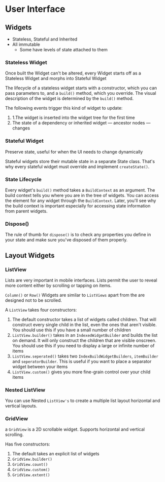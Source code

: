 # User Interface

## Widgets

- Stateless, Stateful and Inherited
- All immutable
  - Some have levels of state attached to them

### Stateless Widget

Once built the Widget can't be altered, every Widget starts off as a Stateless Widget and morphs into Stateful Widget

The lifecycle of a stateless widget starts with a constructor, which you can pass parameters to, and a `build()` method, which you override. The visual description of the widget is determined by the `build()` method.

The following events trigger this kind of widget to update:

1. 1.The widget is inserted into the widget tree for the first time
2. The state of a dependency or inherited widget — ancestor nodes — changes

### Stateful Widget

Preserve state, useful for when the UI needs to change dynamically

Stateful widgets store their mutable state in a separate State class. That's why every stateful widget must override and implement `createState()`.

### State Lifecycle

Every widget's `build()` method takes a `BuildContext` as an argument. The build context tells you where you are in the tree of widgets. You can access the element for any widget through the `BuildContext`. Later, you'll see why the build context is important especially for accessing state information from parent widgets.

### Dispose()

The rule of thumb for `dispose()` is to check any properties you define in your state and make sure you've disposed of them properly.

## Layout Widgets

### ListView

Lists are very important in mobile interfaces. Lists permit the user to reveal more content either by scrolling or tapping on items.

`Column()` or `Row()` Widgets are similar to `ListViews` apart from the are designed not to be scrolled.

A `ListView` takes four constructors:

1. The default constructor takes a list of widgets called children. That will construct every single child in the list, even the ones that aren't visible. You should use this if you have a small number of children
2. `ListView.builder()` takes in an `IndexedWidgetBuilder` and builds the list on demand. It will only construct the children that are visible onscreen. You should use this if you need to display a large or infinite number of items
3. `ListView.seperated()` takes two `IndexBuildWidgetBuilders`, `itemBuilder` and `seperatorBuilder`. This is useful if you want to place a separator widget between your items
4. `ListView.custom()` gives you more fine-grain control over your child items

### Nested ListView

You can use Nested `ListView's` to create a multiple list layout horizontal and vertical layouts.

### GridView

a `GridView` is a 2D scrollable widget. Supports horizontal and vertical scrolling.

Has five constructors:

1. The default takes an explicit list of widgets
2. `GridView.builder()`
3. `GridView.count()`
4. `GridView.custom()`
5. `GridView.extent()`